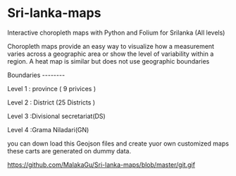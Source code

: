 # Sri-lanka-maps
Interactive choropleth maps with Python and Folium for Srilanka (All levels)



Choropleth maps provide an easy way to visualize how a measurement varies across a geographic area or show the level of variability within a region. A heat map is similar but does not use geographic boundaries

Boundaries --------


Level 1 : province ( 9 privices )

Level 2 : District (25 Districts )

Level 3 :Divisional secretariat(DS)

Level 4 :Grama Niladari(GN)

you can down load this Geojson files and create yuor own customized maps
these carts are generated on dummy data.


https://github.com/MalakaGu/Sri-lanka-maps/blob/master/git.gif
